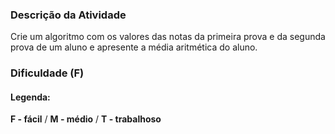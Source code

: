 ### Descrição da Atividade
Crie um algoritmo com os valores das notas da primeira prova e da segunda prova de um aluno e apresente a média aritmética do aluno.

### Dificuldade (F)

#### **Legenda:**
**F - fácil** / **M - médio** / **T - trabalhoso**